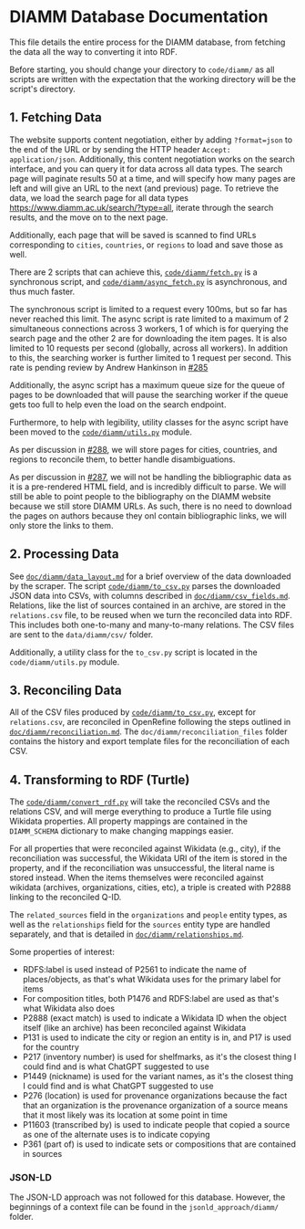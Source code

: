 # DIAMM Database Documentation

This file details the entire process for the DIAMM database, from fetching the data all the way to converting it into RDF.

Before starting, you should change your directory to `code/diamm/` as all scripts are written with the expectation that the working directory will be the script's directory.

## 1. Fetching Data

The website supports content negotiation, either by adding `?format=json` to the end of the URL or by sending the HTTP header `Accept: application/json`. Additionally, this content negotiation works on the search interface, and you can query it for data across all data types. The search page will paginate results 50 at a time, and will specify how many pages are left and will give an URL to the next (and previous) page. To retrieve the data, we load the search page for all data types <https://www.diamm.ac.uk/search/?type=all>, iterate through the search results, and the move on to the next page.

Additionally, each page that will be saved is scanned to find URLs corresponding to `cities`, `countries`, or `regions` to load and save those as well.

There are 2 scripts that can achieve this, [`code/diamm/fetch.py`](/code/diamm/fetch.py) is a synchronous script, and [`code/diamm/async_fetch.py`](/code/diamm/async_fetch.py) is asynchronous, and thus much faster.

The synchronous script is limited to a request every 100ms, but so far has never reached this limit. The async script is rate limited to a maximum of 2 simultaneous connections across 3 workers, 1 of which is for querying the search page and the other 2 are for downloading the item pages. It is also limited to 10 requests per second (globally, across all workers). In addition to this, the searching worker is further limited to 1 request per second. This rate is pending review by Andrew Hankinson in [#285](https://github.com/DDMAL/linkedmusic-datalake/issues/285)

Additionally, the async script has a maximum queue size for the queue of pages to be downloaded that will pause the searching worker if the queue gets too full to help even the load on the search endpoint.

Furthermore, to help with legibility, utility classes for the async script have been moved to the [`code/diamm/utils.py`](/code/diamm/utils.py) module.

As per discussion in [#288](https://github.com/DDMAL/linkedmusic-datalake/issues/288), we will store pages for cities, countries, and regions to reconcile them, to better handle disambiguations.

As per discussion in [#287](https://github.com/DDMAL/linkedmusic-datalake/issues/287), we will not be handling the bibliographic data as it is a pre-rendered HTML field, and is incredibly difficult to parse. We will still be able to point people to the bibliography on the DIAMM website because we still store DIAMM URLs. As such, there is no need to download the pages on authors because they onl contain bibliographic links, we will only store the links to them.

## 2. Processing Data

See [`doc/diamm/data_layout.md`](./data_layout.md) for a brief overview of the data downloaded by the scraper. The script [`code/diamm/to_csv.py`](/code/diamm/to_csv.py) parses the downloaded JSON data into CSVs, with columns described in [`doc/diamm/csv_fields.md`](./csv_fields.md). Relations, like the list of sources contained in an archive, are stored in the `relations.csv` file, to be reused when we turn the reconciled data into RDF. This includes both one-to-many and many-to-many relations. The CSV files are sent to the `data/diamm/csv/` folder.

Additionally, a utility class for the `to_csv.py` script is located in the `code/diamm/utils.py` module.

## 3. Reconciling Data

All of the CSV files produced by [`code/diamm/to_csv.py`](/code/diamm/to_csv.py), except for `relations.csv`, are reconciled in OpenRefine following the steps outlined in [`doc/diamm/reconciliation.md`](./reconciliation.md). The `doc/diamm/reconciliation_files` folder contains the history and export template files for the reconciliation of each CSV.

## 4. Transforming to RDF (Turtle)

The [`code/diamm/convert_rdf.py`](/code/diamm/convert_rdf.py) will take the reconciled CSVs and the relations CSV, and will merge everything to produce a Turtle file using Wikidata properties. All property mappings are contained in the `DIAMM_SCHEMA` dictionary to make changing mappings easier.

For all properties that were reconciled against Wikidata (e.g., city), if the reconciliation was successful, the Wikidata URI of the item is stored in the property, and if the reconciliation was unsuccessful, the literal name is stored instead. When the items themselves were reconciled against wikidata (archives, organizations, cities, etc), a triple is created with P2888 linking to the reconciled Q-ID.

The `related_sources` field in the `organizations` and `people` entity types, as well as the `relationships` field for the `sources` entity type are handled separately, and that is detailed in [`doc/diamm/relationships.md`](./relationships.md).

Some properties of interest:

- RDFS:label is used instead of P2561 to indicate the name of places/objects, as that's what Wikidata uses for the primary label for items
- For composition titles, both P1476 and RDFS:label are used as that's what Wikidata also does
- P2888 (exact match) is used to indicate a Wikidata ID when the object itself (like an archive) has been reconciled against Wikidata
- P131 is used to indicate the city or region an entity is in, and P17 is used for the country
- P217 (inventory number) is used for shelfmarks, as it's the closest thing I could find and is what ChatGPT suggested to use
- P1449 (nickname) is used for the variant names, as it's the closest thing I could find and is what ChatGPT suggested to use
- P276 (location) is used for provenance organizations because the fact that an organization is the provenance organization of a source means that it most likely was its location at some point in time
- P11603 (transcribed by) is used to indicate people that copied a source as one of the alternate uses is to indicate copying
- P361 (part of) is used to indicate sets or compositions that are contained in sources

### JSON-LD

The JSON-LD approach was not followed for this database. However, the beginnings of a context file can be found in the `jsonld_approach/diamm/` folder.
